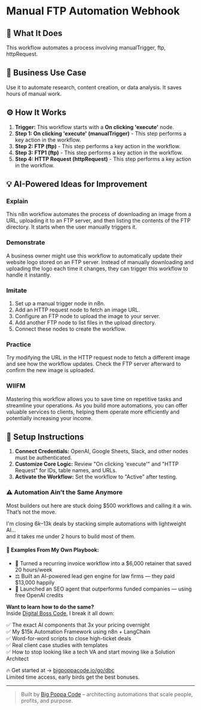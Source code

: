 # Manual FTP Automation Webhook

## 🚀 What It Does
This workflow automates a process involving manualTrigger, ftp, httpRequest.

## 💼 Business Use Case
Use it to automate research, content creation, or data analysis. It saves hours of manual work.

## ⚙️ How It Works
1.  **Trigger:** This workflow starts with a **On clicking 'execute'** node.
2. **Step 1: On clicking 'execute' (manualTrigger)** - This step performs a key action in the workflow.
3. **Step 2: FTP (ftp)** - This step performs a key action in the workflow.
4. **Step 3: FTP1 (ftp)** - This step performs a key action in the workflow.
5. **Step 4: HTTP Request (httpRequest)** - This step performs a key action in the workflow.

## 💡 AI-Powered Ideas for Improvement
### Explain
This n8n workflow automates the process of downloading an image from a URL, uploading it to an FTP server, and then listing the contents of the FTP directory. It starts when the user manually triggers it.

### Demonstrate
A business owner might use this workflow to automatically update their website logo stored on an FTP server. Instead of manually downloading and uploading the logo each time it changes, they can trigger this workflow to handle it instantly.

### Imitate
1. Set up a manual trigger node in n8n.
2. Add an HTTP request node to fetch an image URL.
3. Configure an FTP node to upload the image to your server.
4. Add another FTP node to list files in the upload directory.
5. Connect these nodes to create the workflow.

### Practice
Try modifying the URL in the HTTP request node to fetch a different image and see how the workflow updates. Check the FTP server afterward to confirm the new image is uploaded.

### WIIFM
Mastering this workflow allows you to save time on repetitive tasks and streamline your operations. As you build more automations, you can offer valuable services to clients, helping them operate more efficiently and potentially increasing your income.

## 🔧 Setup Instructions
1. **Connect Credentials:** OpenAI, Google Sheets, Slack, and other nodes must be authenticated.
2. **Customize Core Logic:** Review "On clicking 'execute'" and "HTTP Request" for IDs, table names, and URLs.
3. **Activate the Workflow:** Set the workflow to "Active" after testing.

### ⚠️ Automation Ain’t the Same Anymore

Most builders out here are stuck doing $500 workflows and calling it a win.  
That’s not the move.  

I'm closing $6k–$13k deals by stacking simple automations with lightweight AI...  
and it takes me under 2 hours to build most of them.

#### 🧠 Examples From My Own Playbook:
- 🔁 Turned a recurring invoice workflow into a $6,000 retainer that saved 20 hours/week  
- ⚖️ Built an AI-powered lead gen engine for law firms — they paid $13,000 happily  
- 🚀 Launched an SEO agent that outperforms funded companies — using free OpenAI credits  

**Want to learn how to do the same?**  
Inside [Digital Boss Code](https://bigpoppacode.io/go/dbc), I break it all down:

✅ The exact AI components that 3x your pricing overnight  
✅ My $15k Automation Framework using n8n + LangChain  
✅ Word-for-word scripts to close high-ticket deals  
✅ Real client case studies with templates  
✅ How to stop looking like a tech VA and start moving like a Solution Architect  

🔥 Get started at → [bigpoppacode.io/go/dbc](https://bigpoppacode.io/go/dbc)  
Limited time access, early birds get the best bonuses.

---
> Built by [Big Poppa Code](https://bigpoppacode.io) – architecting automations that scale people, profits, and purpose.
